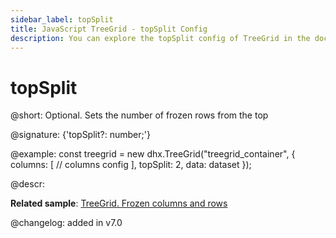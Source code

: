 ```yaml
---
sidebar_label: topSplit
title: JavaScript TreeGrid - topSplit Config 
description: You can explore the topSplit config of TreeGrid in the documentation of the DHTMLX JavaScript UI library. Browse developer guides and API reference, try out code examples and live demos, and download a free 30-day evaluation version of DHTMLX Suite.
---
```


# topSplit

@short: Optional. Sets the number of frozen rows from the top

@signature: {'topSplit?: number;'}

@example:
const treegrid = new dhx.TreeGrid("treegrid_container", {
    columns: [
        // columns config
    ],
    topSplit: 2,
    data: dataset
});

@descr:

**Related sample**: [TreeGrid. Frozen columns and rows](https://snippet.dhtmlx.com/46me58ze)

@changelog: added in v7.0